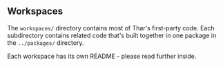 ## Workspaces

The `workspaces/` directory contains most of Thar's first-party code.
Each subdirectory contains related code that's built together in one package in the `../packages/` directory.

Each workspace has its own README - please read further inside.
